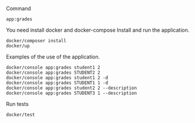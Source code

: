 Command
```
app:grades
```

You need install docker and docker-compose
Install and run the application.
```
docker/composer install
docker/up
```

Examples of the use of the application.
```
docker/console app:grades student1 2
docker/console app:grades STUDENT2 2
docker/console app:grades student1 2 -d
docker/console app:grades STUDENT1 1 -d
docker/console app:grades student2 2 --description
docker/console app:grades STUDENT3 1 --description
```

Run tests
```
docker/test
```
